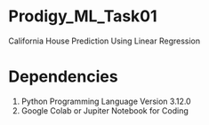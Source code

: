 # Prodigy_ML_Task01
California House Prediction Using Linear Regression
# Dependencies
1. Python Programming Language Version 3.12.0
2. Google Colab or Jupiter Notebook for Coding

